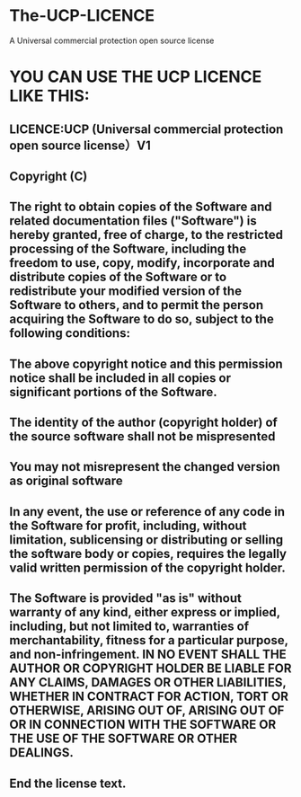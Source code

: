 # The-UCP-LICENCE
A Universal commercial protection open source license
# YOU CAN USE THE UCP LICENCE LIKE THIS:
## LICENCE:UCP (Universal commercial protection open source license）V1

## Copyright (C)  <YEAR> <COPYRIGHT HOLDER>

## The right to obtain copies of the Software and related documentation files ("Software") is hereby granted, free of charge, to the restricted processing of the Software, including the freedom to use, copy, modify, incorporate and distribute copies of the Software or to redistribute your modified version of the Software to others, and to permit the person acquiring the Software to do so, subject to the following conditions:

##  The above copyright notice and this permission notice shall be included in all copies or significant portions of the Software.
## The identity of the author (copyright holder) of the source software shall not be mispresented
## You may not misrepresent the changed version as original software
## In any event, the use or reference of any code in the Software for profit, including, without limitation, sublicensing or distributing or selling the software body or copies, requires the legally valid written permission of the copyright holder.

## The Software is provided "as is" without warranty of any kind, either express or implied, including, but not limited to, warranties of merchantability, fitness for a particular purpose, and non-infringement. IN NO EVENT SHALL THE AUTHOR OR COPYRIGHT HOLDER BE LIABLE FOR ANY CLAIMS, DAMAGES OR OTHER LIABILITIES, WHETHER IN CONTRACT FOR ACTION, TORT OR OTHERWISE, ARISING OUT OF, ARISING OUT OF OR IN CONNECTION WITH THE SOFTWARE OR THE USE OF THE SOFTWARE OR OTHER DEALINGS.

## End the license text.
